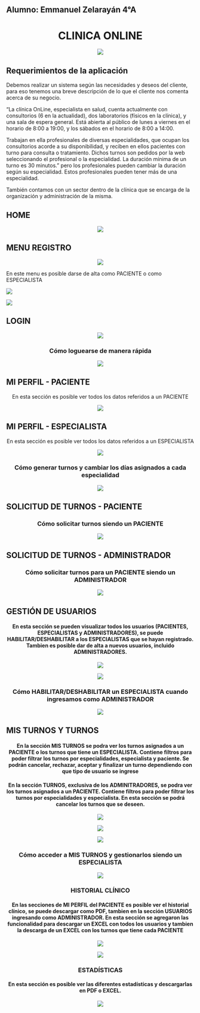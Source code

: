 <h2>Alumno: Emmanuel Zelarayán 4°A</h2>
<h1 align="center">CLINICA ONLINE</h1>
<p align="center">
   <img src="https://raw.githubusercontent.com/EmmaVZ89/Clinica-Online-TP2-Laboratorio-IV/main/src/favicon.ico">
 </p>
 <h2>Requerimientos de la aplicación</h2>
 <p>
 Debemos realizar un sistema según las necesidades y deseos del cliente, para eso tenemos una breve
descripción de lo que el cliente nos comenta acerca de su negocio.
 </p>
  <p>
 “La clínica OnLine, especialista en salud, cuenta actualmente con consultorios (6 en la actualidad),
dos laboratorios (físicos en la clínica), y una sala de espera general. Está abierta al público de lunes a
viernes en el horario de 8:00 a 19:00, y los sábados en el horario de 8:00 a 14:00.
 </p>
 <p>
Trabajan en ella profesionales de diversas especialidades, que ocupan los consultorios acorde a su
disponibilidad, y reciben en ellos pacientes con turno para consulta o tratamiento. Dichos turnos son
pedidos por la web seleccionando el profesional o la especialidad. La duración mínima de un turno es
30 minutos.” pero los profesionales pueden cambiar la duración según su especialidad. Estos
profesionales pueden tener más de una especialidad.
 </p>
  <p>
También contamos con un sector dentro de la clínica que se encarga de la organización y
administración de la misma.
 </p>
 
 <h2>HOME</h2>
 <p align="center">
   <img src="https://github.com/EmmaVZ89/Clinica-Online-TP2-Laboratorio-IV/blob/main/src/assets/readme/img/home.png">
 </p>
 
 <h2>MENU REGISTRO</h2>
 <p align="center">
   <img src="https://github.com/EmmaVZ89/Clinica-Online-TP2-Laboratorio-IV/blob/main/src/assets/readme/img/menu-registros.png">
 </p>
 
 
 <p>En este menu es posible darse de alta como PACIENTE o como ESPECIALISTA</p>
 <p align="left">
   <img src="https://github.com/EmmaVZ89/Clinica-Online-TP2-Laboratorio-IV/blob/main/src/assets/readme/img/alta-paciente.png">
 </p>
 <p align="left">
   <img src="https://github.com/EmmaVZ89/Clinica-Online-TP2-Laboratorio-IV/blob/main/src/assets/readme/img/alta-especialista.png">
 </p>

<h2>LOGIN</h2>
 <p align="center">
   <img src="https://github.com/EmmaVZ89/Clinica-Online-TP2-Laboratorio-IV/blob/main/src/assets/readme/img/login.png">
 </p>
 
 <h3 align="center">Cómo loguearse de manera rápida</h3>
  <p align="center">
   <img src="https://github.com/EmmaVZ89/Clinica-Online-TP2-Laboratorio-IV/blob/main/src/assets/readme/gif/inicio-rapido.gif">
 </p>
  
  <h2>MI PERFIL - PACIENTE</h2>
  <p align="center">En esta sección es posible ver todos los datos referidos a un PACIENTE</p>
 <p align="center">
   <img src="https://github.com/EmmaVZ89/Clinica-Online-TP2-Laboratorio-IV/blob/main/src/assets/readme/img/mi-perfil-usuario.png">
 </p>
  
  <h2>MI PERFIL - ESPECIALISTA</h2>
  <p align="center">En esta sección es posible ver todos los datos referidos a un ESPECIALISTA</p>
 <p align="center">
   <img src="https://github.com/EmmaVZ89/Clinica-Online-TP2-Laboratorio-IV/blob/main/src/assets/readme/img/mi-perfil-especialista.png">
 </p>
  <h3 align="center">Cómo generar turnos y cambiar los días asignados a cada especialidad</h3>
  <p align="center">
   <img src="https://github.com/EmmaVZ89/Clinica-Online-TP2-Laboratorio-IV/blob/main/src/assets/readme/gif/perfil-especialista.gif">
 </p>
  
 <h2>SOLICITUD DE TURNOS - PACIENTE</h2>
    <h3 align="center">Cómo solicitar turnos siendo un PACIENTE</h3>
  <p align="center">
   <img src="https://github.com/EmmaVZ89/Clinica-Online-TP2-Laboratorio-IV/blob/main/src/assets/readme/gif/solicitar-turno.gif">
 </p>
   
  <h2>SOLICITUD DE TURNOS - ADMINISTRADOR</h2>
 <h3 align="center">Cómo solicitar turnos para un PACIENTE siendo un ADMINISTRADOR</h3>
  <p align="center">
   <img src="https://github.com/EmmaVZ89/Clinica-Online-TP2-Laboratorio-IV/blob/main/src/assets/readme/gif/solicitar-turno-admin.gif">
 </p>
   
   <h2>GESTIÓN DE USUARIOS</h2>
 <h4 align="center">En esta sección se pueden visualizar todos los usuarios (PACIENTES, ESPECIALISTAS y ADMINISTRADORES), se puede HABILITAR/DESHABILITAR a los ESPECIALISTAS que se hayan registrado. Tambien es posible dar de alta a nuevos usuarios, incluido ADMINISTRADORES.</h4>
  <p align="center">
   <img src="https://github.com/EmmaVZ89/Clinica-Online-TP2-Laboratorio-IV/blob/main/src/assets/readme/img/usuarios-admin.png">
 </p>
 <p align="center">
   <img src="https://github.com/EmmaVZ89/Clinica-Online-TP2-Laboratorio-IV/blob/main/src/assets/readme/img/menu-alta-usuarios-admin.png">
 </p>
 <h3 align="center">Cómo HABILITAR/DESHABILITAR un ESPECIALISTA cuando ingresamos como ADMINISTRADOR</h3>
  <p align="center">
   <img src="https://github.com/EmmaVZ89/Clinica-Online-TP2-Laboratorio-IV/blob/main/src/assets/readme/gif/habilitar-especialista.gif">
 </p>
 
 <h2>MIS TURNOS Y TURNOS</h2>
 <h4 align="center">En la sección MIS TURNOS se podra ver los turnos asignados a un PACIENTE o los turnos  que tiene un ESPECIALISTA. Contiene filtros para poder filtrar los turnos por especialidades, especialista y paciente. Se podrán cancelar, rechazar, aceptar y finalizar un turno dependiendo con que tipo de usuario se ingrese</h4>
  <h4 align="center">En la sección TURNOS, exclusiva de los ADMINITRADORES, se podra ver los turnos asignados a un PACIENTE. Contiene filtros para poder filtrar los turnos por especialidades y especialista. En esta sección se podrá cancelar los turnos que se deseen.</h4>
  <p align="center">
   <img src="https://github.com/EmmaVZ89/Clinica-Online-TP2-Laboratorio-IV/blob/main/src/assets/readme/img/mis-turnos-paciente.png">
 </p>
   <p align="center">
   <img src="https://github.com/EmmaVZ89/Clinica-Online-TP2-Laboratorio-IV/blob/main/src/assets/readme/img/mis-turnos-especialista.png">
 </p>
 </p>
   <p align="center">
   <img src="https://github.com/EmmaVZ89/Clinica-Online-TP2-Laboratorio-IV/blob/main/src/assets/readme/img/turnos-admin.png">
 </p>
 <h3 align="center">Cómo acceder a MIS TURNOS y gestionarlos siendo un ESPECIALISTA</h3>
  <p align="center">
   <img src="https://github.com/EmmaVZ89/Clinica-Online-TP2-Laboratorio-IV/blob/main/src/assets/readme/gif/mis-turnos-especialista.gif">
 </p>
 <h3 align="center">HISTORIAL CLÍNICO</h3>
 <h4 align="center">En las secciones de MI PERFIL del PACIENTE es posible ver el historial clínico, se puede descargar como PDF, tambien en la sección USUARIOS ingresando como ADMINISTRADOR. En esta sección se agregaron las funcionalidad para descargar un EXCEL con todos los usuarios y tambien la descarga de un EXCEL con los turnos que tiene cada PACIENTE</h4>
  <p align="center">
   <img src="https://github.com/EmmaVZ89/Clinica-Online-TP2-Laboratorio-IV/blob/main/src/assets/readme/img/mi-perfil-paciente-pdf.png">
 </p>
 <p align="center">
   <img src="https://github.com/EmmaVZ89/Clinica-Online-TP2-Laboratorio-IV/blob/main/src/assets/readme/img/historial-usuarios.png">
 </p>
 <h3 align="center">ESTADÍSTICAS</h3>
 <h4 align="center">En esta sección es posible ver las diferentes estadísticas y descargarlas en PDF o EXCEL.</h4>
  <p align="center">
   <img src="https://github.com/EmmaVZ89/Clinica-Online-TP2-Laboratorio-IV/blob/main/src/assets/readme/img/informes.png">
 </p>
